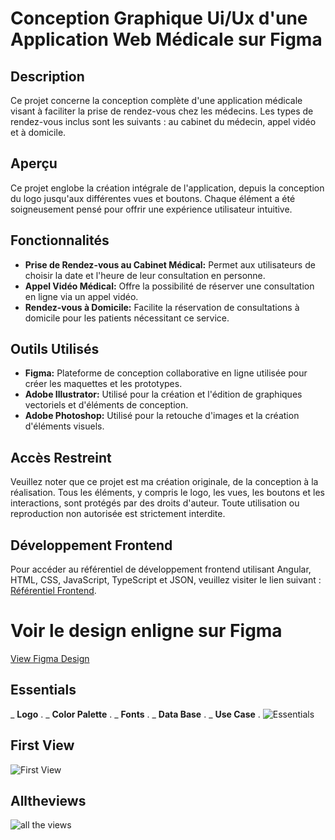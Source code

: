 
# Conception Graphique Ui/Ux d'une Application Web Médicale sur Figma

## Description

Ce projet concerne la conception complète d'une application médicale visant à faciliter la prise de rendez-vous chez les médecins. Les types de rendez-vous inclus sont les suivants : au cabinet du médecin, appel vidéo et à domicile.

## Aperçu

Ce projet englobe la création intégrale de l'application, depuis la conception du logo jusqu'aux différentes vues et boutons. Chaque élément a été soigneusement pensé pour offrir une expérience utilisateur intuitive.

## Fonctionnalités

- **Prise de Rendez-vous au Cabinet Médical:** Permet aux utilisateurs de choisir la date et l'heure de leur consultation en personne.
- **Appel Vidéo Médical:** Offre la possibilité de réserver une consultation en ligne via un appel vidéo.
- **Rendez-vous à Domicile:** Facilite la réservation de consultations à domicile pour les patients nécessitant ce service.

## Outils Utilisés

- **Figma:** Plateforme de conception collaborative en ligne utilisée pour créer les maquettes et les prototypes.
- **Adobe Illustrator:** Utilisé pour la création et l'édition de graphiques vectoriels et d'éléments de conception.
- **Adobe Photoshop:** Utilisé pour la retouche d'images et la création d'éléments visuels.

## Accès Restreint

Veuillez noter que ce projet est ma création originale, de la conception à la réalisation. Tous les éléments, y compris le logo, les vues, les boutons et les interactions, sont protégés par des droits d'auteur. Toute utilisation ou reproduction non autorisée est strictement interdite.

## Développement Frontend

Pour accéder au référentiel de développement frontend utilisant Angular, HTML, CSS, JavaScript, TypeScript et JSON, veuillez visiter le lien suivant : [Référentiel Frontend](https://github.com/abderrahmanehamim/AloDoc).

# Voir le design enligne sur Figma
[View Figma Design](https://www.figma.com/file/0SVTnBmrMgEHba5Yr0bIxw/AloDoctor)



## Essentials 
_ **Logo** .
_ **Color Palette** .
_ **Fonts**   .
_ **Data Base** .
_ **Use Case** .
![Essentials](Essentials.png)

## First View
![First View](firstview.png)


## Alltheviews

![all the views](views.png)




